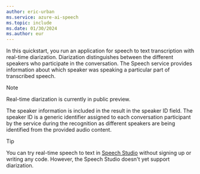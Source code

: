 ```yaml
---
author: eric-urban
ms.service: azure-ai-speech
ms.topic: include
ms.date: 01/30/2024
ms.author: eur
---
```


In this quickstart, you run an application for speech to text transcription with real-time diarization. Diarization distinguishes between the different speakers who participate in the conversation. The Speech service provides information about which speaker was speaking a particular part of transcribed speech. 

> [!NOTE]
> Real-time diarization is currently in public preview.

The speaker information is included in the result in the speaker ID field. The speaker ID is a generic identifier assigned to each conversation participant by the service during the recognition as different speakers are being identified from the provided audio content.

> [!TIP]
> You can try real-time speech to text in [Speech Studio](https://aka.ms/speechstudio/speechtotexttool) without signing up or writing any code. However, the Speech Studio doesn't yet support diarization.
